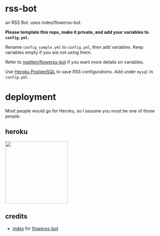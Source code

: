 # rss-bot
an RSS Bot. uses indes/flowerss-bot.

**Please template this repo, make it private, and add your variables to ``config.yml``.**

Rename ``config_sample.yml`` to ``config.yml``, then add variables. Keep variables empty if you are not using them.

Refer to [reaitten/flowerss-bot](https://github.com/reaitten/flowerss-bot) if you want more details on variables.

Use [Heroku PostgreSQL](heroku.com) to save RSS configurations. Add under ``mysql`` in ``config.yml``.

# deployment
Most people would go for Heroku, so I assume you must be one of those people.

## heroku
<p><a href="https://heroku.com/deploy?template=https://github.com/reaitten/rss-bot"> <img src="https://img.shields.io/badge/Deploy%20To%20Heroku-blueviolet?style=for-the-badge&logo=heroku" width="200""/></a></p>

## credits
- [indes](https://github.com/indes) for [flowerss-bot](https://github.com/indes/flowerss-bot)
